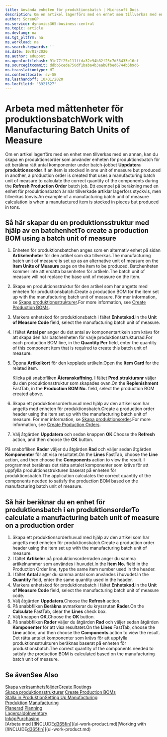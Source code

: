```yaml
---
title: Använda enheten för produktionsbatch | Microsoft Docs
description: Om en artikel lagerförs med en enhet men tillverkas med en annan, måste produktionsordern använda en enhet för produktionsbatch för att beräkna rätt antal komponenter. Ett exempel på beräkning med en enhet för produktionsbatch är när tillverkade artiklar lagerförs styckvis, men tillverkas tonvis.
author: SorenGP
ms.service: dynamics365-business-central
ms.topic: article
ms.devlang: na
ms.tgt_pltfrm: na
ms.workload: na
ms.search.keywords: ''
ms.date: 10/01/2020
ms.author: edupont
ms.openlocfilehash: 91e77f25c111ffda32e94b82f23c7d56433e16cf
ms.sourcegitcommit: ddbb5cede750df1baba4b3eab8fbed6744b5b9d6
ms.translationtype: HT
ms.contentlocale: sv-SE
ms.lasthandoff: 10/01/2020
ms.locfileid: "3921527"
---
```

# <a name="work-with-manufacturing-batch-units-of-measure"></a><span data-ttu-id="0f1df-104">Arbeta med måttenheter för produktionsbatch</span><span class="sxs-lookup"><span data-stu-id="0f1df-104">Work with Manufacturing Batch Units of Measure</span></span>
<span data-ttu-id="0f1df-105">Om en artikel lagerförs med en enhet men tillverkas med en annan, kan du skapa en produktionsorder som använder enheten för produktionsbatch för att beräkna rätt antal komponenter under batch-jobbet **Uppdatera produktionsorder**.</span><span class="sxs-lookup"><span data-stu-id="0f1df-105">If an item is stocked in one unit of measure but produced in another, a production order is created that uses a manufacturing batch unit of measure to calculate the correct quantity of the components during the **Refresh Production Order** batch job.</span></span> <span data-ttu-id="0f1df-106">Ett exempel på beräkning med en enhet för produktionsbatch är när tillverkade artiklar lagerförs styckvis, men tillverkas tonvis.</span><span class="sxs-lookup"><span data-stu-id="0f1df-106">An example of a manufacturing batch unit of measure calculation is when a manufactured item is stocked in pieces but produced in tons.</span></span>  

## <a name="to-create-a-production-bom-using-a-batch-unit-of-measure"></a><span data-ttu-id="0f1df-107">Så här skapar du en produktionsstruktur med hjälp av en batchenhet</span><span class="sxs-lookup"><span data-stu-id="0f1df-107">To create a production BOM using a batch unit of measure</span></span>  
1.  <span data-ttu-id="0f1df-108">Enheten för produktionsbatchen anges som en alternativ enhet på sidan **Artikelenheter** för den artikel som ska tillverkas.</span><span class="sxs-lookup"><span data-stu-id="0f1df-108">The manufacturing batch unit of measure is set up as an alternative unit of measure on the **Item Units of Measure** page on the item to be produced.</span></span> <span data-ttu-id="0f1df-109">Batchenheten kommer inte att ersätta basenheten för artikeln.</span><span class="sxs-lookup"><span data-stu-id="0f1df-109">The batch unit of measure will not replace the base unit of measure on the item.</span></span>  
2.  <span data-ttu-id="0f1df-110">Skapa en produktionsstruktur för den artikel som har angetts med enheten för produktionsbatch.</span><span class="sxs-lookup"><span data-stu-id="0f1df-110">Create a production BOM for the item set up with the manufacturing batch unit of measure.</span></span> <span data-ttu-id="0f1df-111">För mer information, se [Skapa produktionsstrukturer](production-how-to-create-production-boms.md).</span><span class="sxs-lookup"><span data-stu-id="0f1df-111">For more information, see [Create Production BOMs](production-how-to-create-production-boms.md).</span></span>  
3.  <span data-ttu-id="0f1df-112">Markera enhetskod för produktionsbatch i fältet **Enhetskod**.</span><span class="sxs-lookup"><span data-stu-id="0f1df-112">In the **Unit of Measure Code** field, select the manufacturing batch unit of measure.</span></span>  
4.  <span data-ttu-id="0f1df-113">I fältet **Antal per** anger du det antal av komponentartikeln som krävs för att skapa den här batchenheten för varje produktionsstrukturrad.</span><span class="sxs-lookup"><span data-stu-id="0f1df-113">For each production BOM line, in the **Quantity Per** field, enter the quantity of this component item that is required to create this batch unit of measure.</span></span>  
5.  <span data-ttu-id="0f1df-114">Öppna **Artikelkort** för den kopplade artikeln.</span><span class="sxs-lookup"><span data-stu-id="0f1df-114">Open the **Item Card** for the related item.</span></span>  

    <span data-ttu-id="0f1df-115">Klicka på snabbfliken **Återanskaffning**. I fältet **Prod.struktursnr** väljer du den produktionsstruktur som skapades ovan.</span><span class="sxs-lookup"><span data-stu-id="0f1df-115">On the **Replenishment** FastTab, in the **Production BOM No.** field, select the production BOM created above.</span></span>  
6.  <span data-ttu-id="0f1df-116">Skapa ett produktionsorderhuvud med hjälp av den artikel som har angetts med enheten för produktionsbatch.</span><span class="sxs-lookup"><span data-stu-id="0f1df-116">Create a production order header using the item set up with the manufacturing batch unit of measure.</span></span> <span data-ttu-id="0f1df-117">För mer information, se [Skapa produktionsorder](production-how-to-create-production-orders.md).</span><span class="sxs-lookup"><span data-stu-id="0f1df-117">For more information, see [Create Production Orders](production-how-to-create-production-orders.md).</span></span>  
7.  <span data-ttu-id="0f1df-118">Välj åtgärden **Uppdatera** och sedan knappen **OK**.</span><span class="sxs-lookup"><span data-stu-id="0f1df-118">Choose the **Refresh** action, and then choose  the **OK** button.</span></span>  

<span data-ttu-id="0f1df-119">På snabbfliken **Rader** väljer du åtgärden **Rad** och väljer sedan åtgärden **Komponenter** för att visa resultatet.</span><span class="sxs-lookup"><span data-stu-id="0f1df-119">On the **Lines** FastTab, choose the **Line** action, and then choose the **Components** action to view the result.</span></span> <span data-ttu-id="0f1df-120">I programmet beräknas det rätta antalet komponenter som krävs för att uppfylla produktionsstrukturen baserat på enheten för produktionsbatch.</span><span class="sxs-lookup"><span data-stu-id="0f1df-120">The application calculates the correct quantity of the components needed to satisfy the production BOM based on the manufacturing batch unit of measure.</span></span>  

## <a name="to-calculate-a-manufacturing-batch-unit-of-measure-on-a-production-order"></a><span data-ttu-id="0f1df-121">Så här beräknar du en enhet för produktionsbatch i en produktionsorder</span><span class="sxs-lookup"><span data-stu-id="0f1df-121">To calculate a manufacturing batch unit of measure on a production order</span></span>  
1.  <span data-ttu-id="0f1df-122">Skapa ett produktionsorderhuvud med hjälp av den artikel som har angetts med enheten för produktionsbatch.</span><span class="sxs-lookup"><span data-stu-id="0f1df-122">Create a production order header using the item set up with the manufacturing batch unit of measure.</span></span>  
2.  <span data-ttu-id="0f1df-123">I fältet **Artikelnr** på produktionsorderraden anger du samma artikelnummer som användes i huvudet.</span><span class="sxs-lookup"><span data-stu-id="0f1df-123">In the **Item No.** field in the Production Order line, type the same item number used in the header.</span></span>  
3.  <span data-ttu-id="0f1df-124">I fältet **Antal** anger du samma antal som användes i huvudet.</span><span class="sxs-lookup"><span data-stu-id="0f1df-124">In the **Quantity** field, enter the same quantity used in the header.</span></span>  
4.  <span data-ttu-id="0f1df-125">Markera enhetskod för produktionsbatch i fältet **Enhetskod**.</span><span class="sxs-lookup"><span data-stu-id="0f1df-125">In the **Unit of Measure Code** field, select the manufacturing batch unit of measure code.</span></span>  
5.  <span data-ttu-id="0f1df-126">Välj åtgärden **Uppdatera**.</span><span class="sxs-lookup"><span data-stu-id="0f1df-126">Choose the **Refresh** action.</span></span>
6.  <span data-ttu-id="0f1df-127">På snabbfliken **Beräkna** avmarkerar du kryssrutan **Rader**.</span><span class="sxs-lookup"><span data-stu-id="0f1df-127">On the **Calculate** FastTab, clear the **Lines** check box.</span></span>  
7.  <span data-ttu-id="0f1df-128">Välj knappen **OK**.</span><span class="sxs-lookup"><span data-stu-id="0f1df-128">Choose the **OK** button.</span></span>  
8.  <span data-ttu-id="0f1df-129">På snabbfliken **Rader** väljer du åtgärden **Rad** och väljer sedan åtgärden **Komponenter** för att visa resultatet.</span><span class="sxs-lookup"><span data-stu-id="0f1df-129">On the **Lines** FastTab, choose the **Line** action, and then choose the **Components** action to view the result.</span></span> <span data-ttu-id="0f1df-130">Det rätta antalet komponenter som krävs för att uppfylla produktionsstrukturen beräknas baserat på enheten för produktionsbatch.</span><span class="sxs-lookup"><span data-stu-id="0f1df-130">The correct quantity of the components needed to satisfy the production BOM is calculated based on the manufacturing batch unit of measure.</span></span>  

## <a name="see-also"></a><span data-ttu-id="0f1df-131">Se även</span><span class="sxs-lookup"><span data-stu-id="0f1df-131">See Also</span></span>  
[<span data-ttu-id="0f1df-132">Skapa verksamhetsföljder</span><span class="sxs-lookup"><span data-stu-id="0f1df-132">Create Routings</span></span>](production-how-to-create-routings.md)  
<span data-ttu-id="0f1df-133">[Skapa produktionsstrukturer](production-how-to-create-production-boms.md)   </span><span class="sxs-lookup"><span data-stu-id="0f1df-133">[Create Production BOMs](production-how-to-create-production-boms.md)   </span></span>  
[<span data-ttu-id="0f1df-134">Ställa in Produktion</span><span class="sxs-lookup"><span data-stu-id="0f1df-134">Setting Up Manufacturing</span></span>](production-configure-production-processes.md)  
<span data-ttu-id="0f1df-135">[Produktion](production-manage-manufacturing.md)  </span><span class="sxs-lookup"><span data-stu-id="0f1df-135">[Manufacturing](production-manage-manufacturing.md)  </span></span>  
<span data-ttu-id="0f1df-136">[Planerad](production-planning.md) </span><span class="sxs-lookup"><span data-stu-id="0f1df-136">[Planning](production-planning.md) </span></span>  
[<span data-ttu-id="0f1df-137">Lagersaldo</span><span class="sxs-lookup"><span data-stu-id="0f1df-137">Inventory</span></span>](inventory-manage-inventory.md)  
[<span data-ttu-id="0f1df-138">Inköp</span><span class="sxs-lookup"><span data-stu-id="0f1df-138">Purchasing</span></span>](purchasing-manage-purchasing.md)  
<span data-ttu-id="0f1df-139">[Arbeta med [!INCLUDE[d365fin](includes/d365fin_md.md)]](ui-work-product.md)</span><span class="sxs-lookup"><span data-stu-id="0f1df-139">[Working with [!INCLUDE[d365fin](includes/d365fin_md.md)]](ui-work-product.md)</span></span>  
